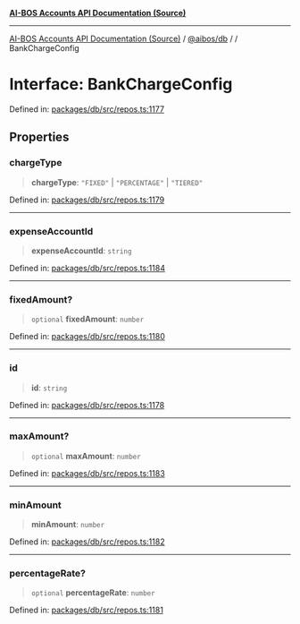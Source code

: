 [**AI-BOS Accounts API Documentation (Source)**](../../../README.md)

***

[AI-BOS Accounts API Documentation (Source)](../../../README.md) / [@aibos/db](../README.md) / [](../README.md) / BankChargeConfig

# Interface: BankChargeConfig

Defined in: [packages/db/src/repos.ts:1177](https://github.com/pohlai88/accounts/blob/48103fb36d28b2b9bfb33472b6de2f719773cde9/packages/db/src/repos.ts#L1177)

## Properties

### chargeType

> **chargeType**: `"FIXED"` \| `"PERCENTAGE"` \| `"TIERED"`

Defined in: [packages/db/src/repos.ts:1179](https://github.com/pohlai88/accounts/blob/48103fb36d28b2b9bfb33472b6de2f719773cde9/packages/db/src/repos.ts#L1179)

***

### expenseAccountId

> **expenseAccountId**: `string`

Defined in: [packages/db/src/repos.ts:1184](https://github.com/pohlai88/accounts/blob/48103fb36d28b2b9bfb33472b6de2f719773cde9/packages/db/src/repos.ts#L1184)

***

### fixedAmount?

> `optional` **fixedAmount**: `number`

Defined in: [packages/db/src/repos.ts:1180](https://github.com/pohlai88/accounts/blob/48103fb36d28b2b9bfb33472b6de2f719773cde9/packages/db/src/repos.ts#L1180)

***

### id

> **id**: `string`

Defined in: [packages/db/src/repos.ts:1178](https://github.com/pohlai88/accounts/blob/48103fb36d28b2b9bfb33472b6de2f719773cde9/packages/db/src/repos.ts#L1178)

***

### maxAmount?

> `optional` **maxAmount**: `number`

Defined in: [packages/db/src/repos.ts:1183](https://github.com/pohlai88/accounts/blob/48103fb36d28b2b9bfb33472b6de2f719773cde9/packages/db/src/repos.ts#L1183)

***

### minAmount

> **minAmount**: `number`

Defined in: [packages/db/src/repos.ts:1182](https://github.com/pohlai88/accounts/blob/48103fb36d28b2b9bfb33472b6de2f719773cde9/packages/db/src/repos.ts#L1182)

***

### percentageRate?

> `optional` **percentageRate**: `number`

Defined in: [packages/db/src/repos.ts:1181](https://github.com/pohlai88/accounts/blob/48103fb36d28b2b9bfb33472b6de2f719773cde9/packages/db/src/repos.ts#L1181)
